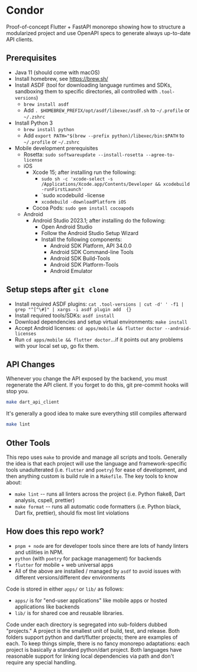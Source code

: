 # Condor

Proof-of-concept Flutter + FastAPI monorepo showing how to structure a modularized
project and use OpenAPI specs to generate always up-to-date API clients.

## Prerequisites

- Java 11 (should come with macOS)
- Install homebrew, see <https://brew.sh/>
- Install ASDF (tool for downloading language runtimes and SDKs, sandboxing them to
  specific directories, all controlled with `.tool-versions`)
  - `brew install asdf`
  - Add `. $HOMEBREW_PREFIX/opt/asdf/libexec/asdf.sh` to `~/.profile` or `~/.zshrc`
- Install Python 3
  - `brew install python`
  - Add `export PATH="$(brew --prefix python)/libexec/bin:$PATH` to `~/.profile` or
    `~/.zshrc`
- Mobile development prerequisites
  - Rosetta: `sudo softwareupdate --install-rosetta --agree-to-license`
  - iOS
    - Xcode 15; after installing run the following:
      - `sudo sh -c 'xcode-select -s /Applications/Xcode.app/Contents/Developer && xcodebuild -runFirstLaunch'`
      - `sudo xcodebuild -license
      - `xcodebuild -downloadPlatform iOS`
    - Cocoa Pods: `sudo gem install cocoapods`
  - Android
    - Android Studio 2023.1; after installing do the following:
      - Open Android Studio
      - Follow the Android Studio Setup Wizard
      - Install the following components:
        - Android SDK Platform, API 34.0.0
        - Android SDK Command-line Tools
        - Android SDK Build-Tools
        - Android SDK Platform-Tools
        - Android Emulator

## Setup steps after `git clone`

- Install required ASDF plugins:
  `cat .tool-versions | cut -d' ' -f1 | grep "^[^\#]" | xargs -i asdf plugin add  {}`
- Install required tools/SDKs: `asdf install`
- Download dependencies and setup virtual environments: `make install`
- Accept Android licenses: `cd apps/mobile && flutter doctor --android-licenses`
- Run `cd apps/mobile && flutter doctor`...if it points out any problems with your local
  set up, go fix them.

## API Changes

Whenever you change the API exposed by the backend, you must regenerate the API client.
If you forget to do this, git pre-commit hooks will stop you.

```sh
make dart_api_client
```

It's generally a good idea to make sure everything still compiles afterward

```sh
make lint
```

## Other Tools

This repo uses `make` to provide and manage all scripts and tools. Generally the idea is
that each project will use the language and framework-specific tools unadulterated (i.e.
`flutter` and `poetry`) for ease of development, and then anything custom is build rule
in a `Makefile`. The key tools to know about:

- `make lint` -- runs all linters across the project (i.e. Python flake8, Dart analysis,
  cspell, prettier)
- `make format` -- runs all automatic code formatters (i.e. Python black, Dart fix,
  prettier), should fix most lint violations

## How does this repo work?

- `pnpm + node` are for developer tools since there are lots of handy linters and
  utilities in NPM.
- `python` (with `poetry` for package management) for backends
- `flutter` for mobile + web universal apps
- All of the above are installed / managed by `asdf` to avoid issues with different
  versions/different dev environments

Code is stored in either `apps/` or `lib/` as follows:

- `apps/` is for "end-user applications" like mobile apps or hosted applications like
  backends
- `lib/` is for shared coe and reusable libraries.

Code under each directory is segregated into sub-folders dubbed "projects." A project is
the smallest unit of build, test, and release. Both folders support python and
dart/flutter projects; there are examples of each. To keep things simple, there is no
fancy monorepo adaptations: each project is basically a standard python/dart project.
Both languages have reasonable support for linking local dependencies via path and don't
require any special handling.
